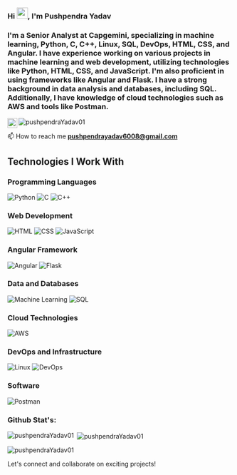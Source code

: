 ### Hi <img src="https://media.giphy.com/media/hvRJCLFzcasrR4ia7z/giphy.gif" width="25px">, I'm Pushpendra Yadav
### I'm a Senior Analyst at Capgemini, specializing in machine learning, Python, C, C++, Linux, SQL, DevOps, HTML, CSS, and Angular. I have experience working on various projects in machine learning and web development, utilizing technologies like Python, HTML, CSS, and JavaScript. I'm also proficient in using frameworks like Angular and Flask. I have a strong background in data analysis and databases, including SQL. Additionally, I have knowledge of cloud technologies such as AWS and tools like Postman.

<a href="https://www.linkedin.com/in/pushpendra-yadav-2031971ba/">
  <img align="left" alt="Pushpendra's LinkedIN" width="22px" src="https://raw.githubusercontent.com/peterthehan/peterthehan/master/assets/linkedin.svg" />
</a>
<img src="https://komarev.com/ghpvc/?username=pushpendraYadav01&label=Profile%20views&color=0e75b6&style=flat" alt="pushpendraYadav01" />

📫 How to reach me **pushpendrayadav6008@gmail.com**
 
## Technologies I Work With

### Programming Languages
  ![Python](https://img.shields.io/badge/-Python-yellow)
  ![C](https://img.shields.io/badge/-C-blue)
  ![C++](https://img.shields.io/badge/-C%2B%2B-purple)

### Web Development
  ![HTML](https://img.shields.io/badge/-HTML-blueviolet)
  ![CSS](https://img.shields.io/badge/-CSS-lightgrey)
  ![JavaScript](https://img.shields.io/badge/-JavaScript-yellow)

### Angular Framework
  ![Angular](https://img.shields.io/badge/-Angular-red)
  ![Flask](https://img.shields.io/badge/-Flask-lightgrey)

### Data and Databases
  ![Machine Learning](https://img.shields.io/badge/-Machine%20Learning-blue)
  ![SQL](https://img.shields.io/badge/-SQL-red)

### Cloud Technologies
  ![AWS](https://img.shields.io/badge/-AWS-yellowgreen)

### DevOps and Infrastructure
  ![Linux](https://img.shields.io/badge/-Linux-orange)
  ![DevOps](https://img.shields.io/badge/-DevOps-green)

### Software
  ![Postman](https://img.shields.io/badge/-Postman-orange)


<h3 align="left">Github Stat's:</h3>
<p><img align="left" src="https://github-readme-stats.vercel.app/api/top-langs?username=pushpendraYadav01&show_icons=true&locale=en&layout=compact" alt="pushpendraYadav01" /></p>

<p>&nbsp;<img align="center" src="https://github-readme-stats.vercel.app/api?username=pushpendraYadav01&show_icons=true&locale=en" alt="pushpendraYadav01" /></p>

<p><img align="center" src="https://github-readme-streak-stats.herokuapp.com/?user=pushpendraYadav01&" alt="pushpendraYadav01" /></p>




Let's connect and collaborate on exciting projects!

